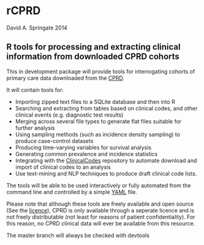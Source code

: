 rCPRD
=====

David A. Springate 2014

R tools for processing and extracting clinical information from downloaded CPRD cohorts
---------------------------------------------------------------------------------------

This in development package will provide tools for interrogating cohorts of primary care data downloaded from the [CPRD](www.cprd.com).

It will contain tools for:

* Importing zipped text files to a SQLite database and then into R
* Searching and extracting from tables based on clinical codes, and other clinical events (e.g. diagnostic test results)
* Merging across several file types to generate flat files suitable for further analysis
* Using sampling methods (such as incidence density sampling) to produce case-control datasets
* Producing time-varying variables for survival analysis
* Generating common prevalence and incidence statistics
* Integrating with the [ClinicalCodes](www.clinicalcodes.org) repository to automate download and import of clinical codes to an analysis
* Use text-mining and NLP techniques to produce draft clinical code lists.

The tools will be able to be used interactively or fully automated from the command line and controlled by a simple [YAML](www.yaml.org) file.

Please note that although these tools are freely available and open source (See the [licence](https://github.com/rOpenHealth/rCPRD/blob/master/LICENSE)), CPRD is only available through a seperate licence and is not freely distributable (not least for reasons of patient confidentiality).  For this reason, no CPRD clinical data will ever be available from this resource.

The master branch will always be checked with devtools



